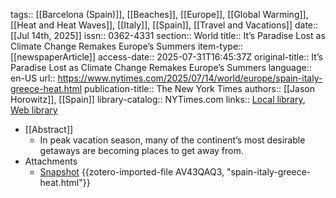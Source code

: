 tags:: [[Barcelona (Spain)]], [[Beaches]], [[Europe]], [[Global Warming]], [[Heat and Heat Waves]], [[Italy]], [[Spain]], [[Travel and Vacations]]
date:: [[Jul 14th, 2025]]
issn:: 0362-4331
section:: World
title:: It’s Paradise Lost as Climate Change Remakes Europe’s Summers
item-type:: [[newspaperArticle]]
access-date:: 2025-07-31T16:45:37Z
original-title:: It’s Paradise Lost as Climate Change Remakes Europe’s Summers
language:: en-US
url:: https://www.nytimes.com/2025/07/14/world/europe/spain-italy-greece-heat.html
publication-title:: The New York Times
authors:: [[Jason Horowitz]], [[Spain]]
library-catalog:: NYTimes.com
links:: [Local library](zotero://select/library/items/7FAWLSZZ), [Web library](https://www.zotero.org/users/46463/items/7FAWLSZZ)

- [[Abstract]]
	- In peak vacation season, many of the continent’s most desirable getaways are becoming places to get away from.
- Attachments
	- [Snapshot](https://www.nytimes.com/2025/07/14/world/europe/spain-italy-greece-heat.html) {{zotero-imported-file AV43QAQ3, "spain-italy-greece-heat.html"}}
